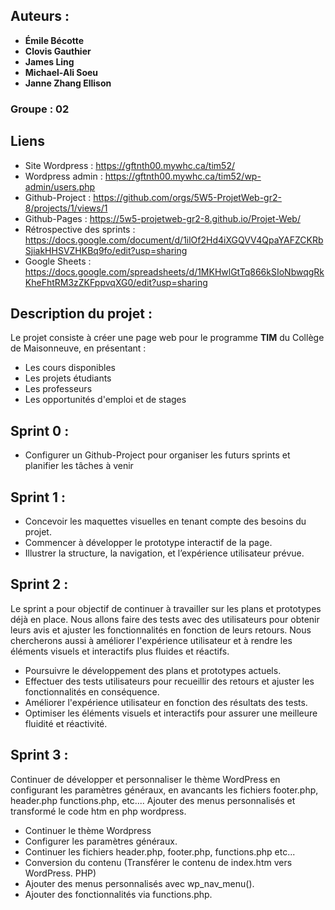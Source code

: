 ## Auteurs :

- **Émile Bécotte**
- **Clovis Gauthier**
- **James Ling**
- **Michael-Ali Soeu**
- **Janne Zhang Ellison**

### Groupe : 02

## Liens

- Site Wordpress : https://gftnth00.mywhc.ca/tim52/
- Wordpress admin : https://gftnth00.mywhc.ca/tim52/wp-admin/users.php
- Github-Project : https://github.com/orgs/5W5-ProjetWeb-gr2-8/projects/1/views/1
- Github-Pages : https://5w5-projetweb-gr2-8.github.io/Projet-Web/
- Rétrospective des sprints : https://docs.google.com/document/d/1ilOf2Hd4iXGQVV4QpaYAFZCKRbSjiakHHSVZHKBq9fo/edit?usp=sharing
- Google Sheets : https://docs.google.com/spreadsheets/d/1MKHwlGtTq866kSIoNbwqgRkKheFhtRM3zZKFppvqXG0/edit?usp=sharing

## Description du projet :

Le projet consiste à créer une page web pour le programme **TIM** du Collège de Maisonneuve, en présentant :

- Les cours disponibles
- Les projets étudiants
- Les professeurs
- Les opportunités d'emploi et de stages

## Sprint 0 :

- Configurer un Github-Project pour organiser les futurs sprints et planifier les tâches à venir

## Sprint 1 :

- Concevoir les maquettes visuelles en tenant compte des besoins du projet.
- Commencer à développer le prototype interactif de la page.
- Illustrer la structure, la navigation, et l’expérience utilisateur prévue.

## Sprint 2 :

Le sprint a pour objectif de continuer à travailler sur les plans et prototypes déjà en place. Nous allons faire des tests avec des utilisateurs pour obtenir leurs avis et ajuster les fonctionnalités en fonction de leurs retours. Nous chercherons aussi à améliorer l'expérience utilisateur et à rendre les éléments visuels et interactifs plus fluides et réactifs.

- Poursuivre le développement des plans et prototypes actuels.
- Effectuer des tests utilisateurs pour recueillir des retours et ajuster les fonctionnalités en conséquence.
- Améliorer l'expérience utilisateur en fonction des résultats des tests.
- Optimiser les éléments visuels et interactifs pour assurer une meilleure fluidité et réactivité.

## Sprint 3 :

Continuer de développer et personnaliser le thème WordPress en configurant les paramètres généraux, en avancants les fichiers footer.php, header.php functions.php, etc.... Ajouter des menus personnalisés et transformé le code htm en php wordpress.

- Continuer le thème Wordpress
- Configurer les paramètres généraux.
- Continuer les fichiers header.php, footer.php, functions.php etc...
- Conversion du contenu (Transférer le contenu de index.htm vers WordPress. PHP)
- Ajouter des menus personnalisés avec wp_nav_menu().
- Ajouter des fonctionnalités via functions.php.
